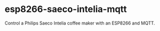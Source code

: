 # esp8266-saeco-intelia-mqtt
Control a Philips Saeco Intelia coffee maker with an ESP8266 and MQTT.

